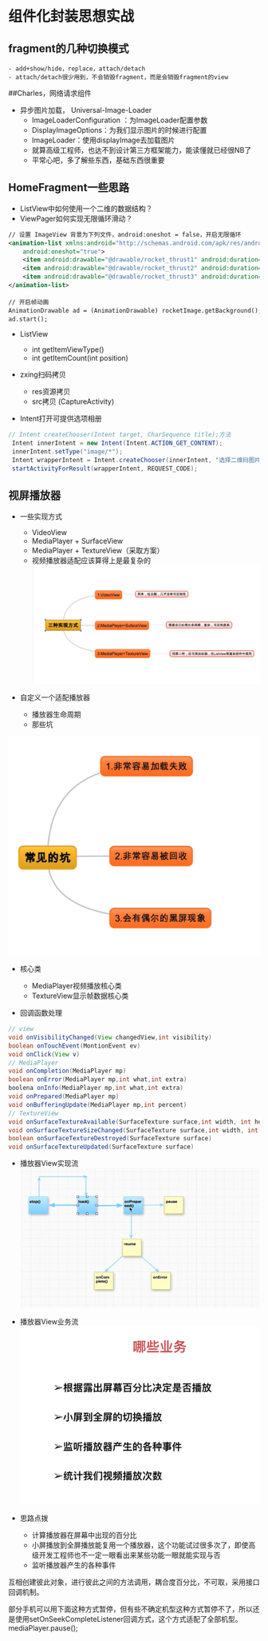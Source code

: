 # 组件化封装思想实战 
## fragment的几种切换模式
    - add+show/hide，replace，attach/detach
    - attach/detach很少用到，不会销毁fragment，而是会销毁fragment的view

##Charles，网络请求组件
- 异步图片加载， Universal-Image-Loader
    - ImageLoaderConfiguration ：为ImageLoader配置参数
    - DisplayImageOptions：为我们显示图片的时候进行配置
    - ImageLoader：使用displayImage去加载图片
    - 就算高级工程师，也达不到设计第三方框架能力，能读懂就已经很NB了
    - 平常心吧，多了解些东西，基础东西很重要
 

## HomeFragment一些思路   
- ListView中如何使用一个二维的数据结构？
- ViewPager如何实现无限循环滑动？
```xml
// 设置 ImageView 背景为下列文件，android:oneshot = false，开启无限循环 
<animation-list xmlns:android="http://schemas.android.com/apk/res/android"
    android:oneshot="true">
    <item android:drawable="@drawable/rocket_thrust1" android:duration="200" />
    <item android:drawable="@drawable/rocket_thrust2" android:duration="200" />
    <item android:drawable="@drawable/rocket_thrust3" android:duration="200" />
</animation-list>

// 开启帧动画
AnimationDrawable ad = (AnimationDrawable) rocketImage.getBackground();
ad.start();
```
- ListView
    - int getItemViewType()
    - int getItemCount(int position)

- zxing扫码拷贝
    - res资源拷贝
    - src拷贝 (CaptureActivity)
    
- Intent打开可提供选项相册
```java
// Intent createChooser(Intent target, CharSequence title);方法
 Intent innerIntent = new Intent(Intent.ACTION_GET_CONTENT);
 innerIntent.setType("image/*");
 Intent wrapperIntent = Intent.createChooser(innerIntent, "选择二维码图片");
 startActivityForResult(wrapperIntent, REQUEST_CODE);
```

## 视屏播放器
- 一些实现方式
    - VideoView
    - MediaPlayer + SurfaceView
    - MediaPlayer + TextureView（采取方案）
    - 视频播放器适配应该算得上是最复杂的
![](/png/视频播放器的几种方式.png)
    
- 自定义一个适配播放器
    - 播放器生命周期
    - 那些坑
    
![](/png/播放器常见的坑.png)
   
   
- 核心类
    - MediaPlayer视频播放核心类 
    - TextureView显示帧数据核心类
    
- 回调函数处理
```java
// view
void onVisibilityChanged(View changedView,int visibility)
boolean onTouchEvent(MontionEvent ev)
void onClick(View v)
// MediaPlayer
void onCompletion(MediaPlayer mp)
boolean onError(MediaPlayer mp,int what,int extra)
boolena onInfo(MediaPlayer mp,int what,int extra)
void onPrepared(MediaPlayer mp)
void onBufferingUpdate(MediaPlayer mp,int percent)
// TextureView
void onSurfaceTextureAvailable(SurfaceTexture surface,int width, int height)
void onSurfaceTextureSizeChanged(SurfaceTexture surface,int width, int height)
boolean onSurfaceTextureDestroyed(SurfaceTexture surface)
void onSurfaceTextureUpdated(SurfaceTexture surface)
```

- 播放器View实现流
![](/png/播放器实现流.png)

- 播放器View业务流
![](/png/播放器业务流.png)

- 思路点拨
    - 计算播放器在屏幕中出现的百分比
    - 小屏播放到全屏播放能复用一个播放器，这个功能试过很多次了，即使高级开发工程师也不一定一眼看出来某些功能一眼就能实现与否
    - 监听播放器产生的各种事件


互相创建彼此对象，进行彼此之间的方法调用，耦合度百分比，不可取，采用接口回调机制。

部分手机可以用下面这种方式暂停，但有些不确定机型这种方式暂停不了，所以还是使用setOnSeekCompleteListener回调方式，这个方式适配了全部机型。
mediaPlayer.pause();